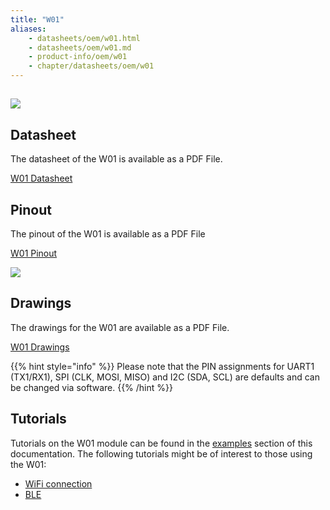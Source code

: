 ```yaml
---
title: "W01"
aliases:
    - datasheets/oem/w01.html
    - datasheets/oem/w01.md
    - product-info/oem/w01
    - chapter/datasheets/oem/w01
---
```


## ![](/gitbook/assets/w01.png)

## Datasheet

The datasheet of the W01 is available as a PDF File.

<a href="/gitbook/assets/specsheets/Pycom_002_Specsheets_W01_v2.pdf" target="_blank"> W01 Datasheet </a>
## Pinout

The pinout of the W01 is available as a PDF File

<a href="/gitbook/assets/w01-pinout.pdf" target="_blank"> W01 Pinout </a>

![](/gitbook/assets/w01-pinout.png)

## Drawings

The drawings for the W01 are available as a PDF File.

<a href="/gitbook/assets/w01-drawing.pdf" target="_blank"> W01 Drawings </a>

{{% hint style="info" %}}
Please note that the PIN assignments for UART1 \(TX1/RX1\), SPI \(CLK, MOSI, MISO\) and I2C \(SDA, SCL\) are defaults and can be changed via software.
{{% /hint %}}

## Tutorials

Tutorials on the W01 module can be found in the [examples](/tutorials/introduction) section of this documentation. The following tutorials might be of  interest to those using the W01:

* [WiFi connection](/tutorials/all/wlan)
* [BLE](/tutorials/all/ble)
